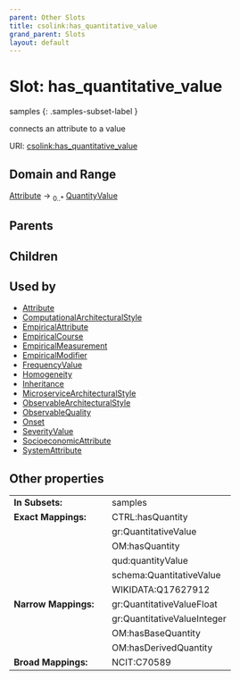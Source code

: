 ```yaml
---
parent: Other Slots
title: csolink:has_quantitative_value
grand_parent: Slots
layout: default
---
```


# Slot: has_quantitative_value

samples
{: .samples-subset-label }


connects an attribute to a value

URI: [csolink:has_quantitative_value](https://w3id.org/csolink/vocab/has_quantitative_value)

## Domain and Range

[Attribute](Attribute.md) ->  <sub>0..*</sub> [QuantityValue](QuantityValue.md)

## Parents


## Children


## Used by

 * [Attribute](Attribute.md)
 * [ComputationalArchitecturalStyle](ComputationalArchitecturalStyle.md)
 * [EmpiricalAttribute](EmpiricalAttribute.md)
 * [EmpiricalCourse](EmpiricalCourse.md)
 * [EmpiricalMeasurement](EmpiricalMeasurement.md)
 * [EmpiricalModifier](EmpiricalModifier.md)
 * [FrequencyValue](FrequencyValue.md)
 * [Homogeneity](Homogeneity.md)
 * [Inheritance](Inheritance.md)
 * [MicroserviceArchitecturalStyle](MicroserviceArchitecturalStyle.md)
 * [ObservableArchitecturalStyle](ObservableArchitecturalStyle.md)
 * [ObservableQuality](ObservableQuality.md)
 * [Onset](Onset.md)
 * [SeverityValue](SeverityValue.md)
 * [SocioeconomicAttribute](SocioeconomicAttribute.md)
 * [SystemAttribute](SystemAttribute.md)

## Other properties

|  |  |  |
| --- | --- | --- |
| **In Subsets:** | | samples |
| **Exact Mappings:** | | CTRL:hasQuantity |
|  | | gr:QuantitativeValue |
|  | | OM:hasQuantity |
|  | | qud:quantityValue |
|  | | schema:QuantitativeValue |
|  | | WIKIDATA:Q17627912 |
| **Narrow Mappings:** | | gr:QuantitativeValueFloat |
|  | | gr:QuantitativeValueInteger |
|  | | OM:hasBaseQuantity |
|  | | OM:hasDerivedQuantity |
| **Broad Mappings:** | | NCIT:C70589 |

